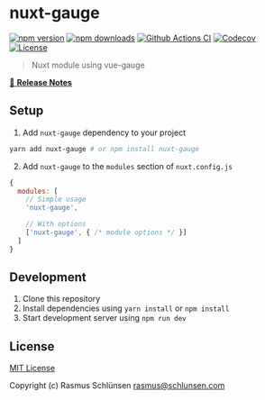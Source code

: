 # nuxt-gauge

[![npm version][npm-version-src]][npm-version-href]
[![npm downloads][npm-downloads-src]][npm-downloads-href]
[![Github Actions CI][github-actions-ci-src]][github-actions-ci-href]
[![Codecov][codecov-src]][codecov-href]
[![License][license-src]][license-href]

> Nuxt module using vue-gauge

[📖 **Release Notes**](./CHANGELOG.md)

## Setup

1. Add `nuxt-gauge` dependency to your project

```bash
yarn add nuxt-gauge # or npm install nuxt-gauge
```

2. Add `nuxt-gauge` to the `modules` section of `nuxt.config.js`

```js
{
  modules: [
    // Simple usage
    'nuxt-gauge',

    // With options
    ['nuxt-gauge', { /* module options */ }]
  ]
}
```

## Development

1. Clone this repository
2. Install dependencies using `yarn install` or `npm install`
3. Start development server using `npm run dev`

## License

[MIT License](./LICENSE)

Copyright (c) Rasmus Schlünsen <rasmus@schlunsen.com>

<!-- Badges -->
[npm-version-src]: https://img.shields.io/npm/v/nuxt-gauge/latest.svg
[npm-version-href]: https://npmjs.com/package/nuxt-gauge

[npm-downloads-src]: https://img.shields.io/npm/dt/nuxt-gauge.svg
[npm-downloads-href]: https://npmjs.com/package/nuxt-gauge

[github-actions-ci-src]: https://github.com/schlunsen/nuxt-gauge/workflows/ci/badge.svg
[github-actions-ci-href]: https://github.com/schlunsen/nuxt-gauge/actions?query=workflow%3Aci

[codecov-src]: https://img.shields.io/codecov/c/github/schlunsen/nuxt-gauge.svg
[codecov-href]: https://codecov.io/gh/schlunsen/nuxt-gauge

[license-src]: https://img.shields.io/npm/l/nuxt-gauge.svg
[license-href]: https://npmjs.com/package/nuxt-gauge
